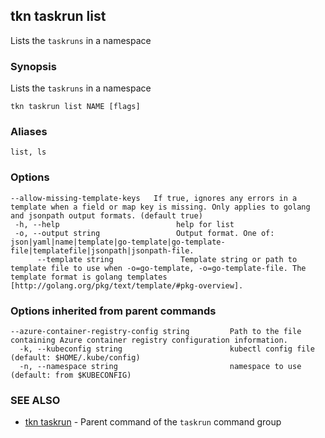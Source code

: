 ## tkn taskrun list

Lists the `taskruns` in a namespace

### Synopsis

Lists the `taskruns` in a namespace

```
tkn taskrun list NAME [flags]
```

### Aliases

```
list, ls
```

### Options

```
--allow-missing-template-keys   If true, ignores any errors in a template when a field or map key is missing. Only applies to golang and jsonpath output formats. (default true)
 -h, --help                          help for list
 -o, --output string                 Output format. One of: json|yaml|name|template|go-template|go-template-file|templatefile|jsonpath|jsonpath-file.
      --template string               Template string or path to template file to use when -o=go-template, -o=go-template-file. The template format is golang templates [http://golang.org/pkg/text/template/#pkg-overview].
```

### Options inherited from parent commands

```
--azure-container-registry-config string         Path to the file containing Azure container registry configuration information.
  -k, --kubeconfig string                        kubectl config file (default: $HOME/.kube/config)
  -n, --namespace string                         namespace to use (default: from $KUBECONFIG)
```

### SEE ALSO

* [tkn taskrun](tkn_taskrun.md)	 - Parent command of the `taskrun` command group
